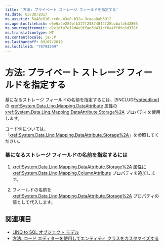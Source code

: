 ```yaml
---
title: '方法: プライベート ストレージ フィールドを指定する'
ms.date: 03/30/2017
ms.assetid: 5a40e816-cc6e-43a0-b32a-9caaa0ab6912
ms.openlocfilehash: e6e6a4e28fbfb327f25874844f28bcbafa6d2805
ms.sourcegitcommit: d2e1dfa7ef2d4e9ffae3d431cf6a4ffd9c8d378f
ms.translationtype: HT
ms.contentlocale: ja-JP
ms.lasthandoff: 09/07/2019
ms.locfileid: "70793209"
---
```

# <a name="how-to-specify-private-storage-fields"></a>方法: プライベート ストレージ フィールドを指定する
基になるストレージ フィールドの名前を指定するには、[!INCLUDE[vbtecdlinq](../../../../../../includes/vbtecdlinq-md.md)] の <xref:System.Data.Linq.Mapping.DataAttribute> 属性の <xref:System.Data.Linq.Mapping.DataAttribute.Storage%2A> プロパティを使用します。  
  
 コード例については、「<xref:System.Data.Linq.Mapping.DataAttribute.Storage%2A>」を参照してください。  
  
### <a name="to-specify-the-name-of-an-underlying-storage-field"></a>基になるストレージ フィールドの名前を指定するには  
  
1. <xref:System.Data.Linq.Mapping.DataAttribute.Storage%2A> 属性に <xref:System.Data.Linq.Mapping.ColumnAttribute> プロパティを追加します。  
  
2. フィールドの名前を <xref:System.Data.Linq.Mapping.DataAttribute.Storage%2A> プロパティの値として代入します。  
  
## <a name="see-also"></a>関連項目

- [LINQ to SQL オブジェクト モデル](the-linq-to-sql-object-model.md)
- [方法: コード エディターを使用してエンティティ クラスをカスタマイズする](how-to-customize-entity-classes-by-using-the-code-editor.md)
